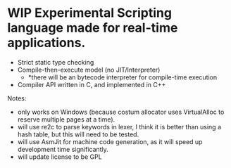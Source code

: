 
# WIP Experimental Scripting language made for real-time applications.

- Strict static type checking
- Compile-then-execute model (no JIT/Interpreter)
	- *there will be an bytecode interpreter for compile-time execution
- Compiler API written in C, and implemented in C++

Notes:
- only works on Windows (because costum allocator uses VirtualAlloc to reserve multiple pages at a time).
- will use re2c to parse keywords in lexer, I think it is better than using a hash table, but this will need to be tested.
- will use AsmJit for machine code generation, as it will speed up development time significantly.
- will update license to be GPL
